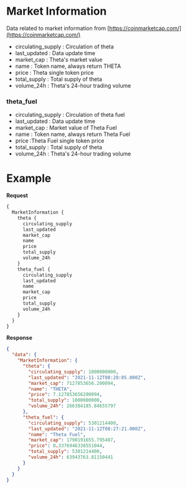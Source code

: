 # Market Information

Data related to market information from [https://coinmarketcap.com/](https://coinmarketcap.com/)

- circulating_supply : Circulation of theta
- last_updated : Data update time
- market_cap : Theta's market value
- name : Token name, always return THETA
- price : Theta single token price
- total_supply : Total supply of theta
- volume_24h : Theta's 24-hour trading volume

### theta_fuel

- circulating_supply : Circulation of theta fuel
- last_updated : Data update time
- market_cap : Market value of Theta Fuel
- name : Token name, always return Theta Fuel
- price :Theta Fuel single token price
- total_supply : Total supply of theta
- volume_24h : Theta's 24-hour trading volume

# Example

**Request**

```graphql
{
  MarketInformation {
    theta {
      circulating_supply
      last_updated
      market_cap
      name
      price
      total_supply
      volume_24h
    }
    theta_fuel {
      circulating_supply
      last_updated
      name
      market_cap
      price
      total_supply
      volume_24h
    }
  }
}
```

**Response**

```json
{
  "data": {
    "MarketInformation": {
      "theta": {
        "circulating_supply": 1000000000,
        "last_updated": "2021-11-12T08:28:05.000Z",
        "market_cap": 7127853656.200094,
        "name": "THETA",
        "price": 7.127853656200094,
        "total_supply": 1000000000,
        "volume_24h": 266384185.84655797
      },
      "theta_fuel": {
        "circulating_supply": 5301214400,
        "last_updated": "2021-11-12T08:27:21.000Z",
        "name": "Theta Fuel",
        "market_cap": 1790191655.795407,
        "price": 0.3376946338551044,
        "total_supply": 5301214400,
        "volume_24h": 63943763.81150441
      }
    }
  }
}
```
